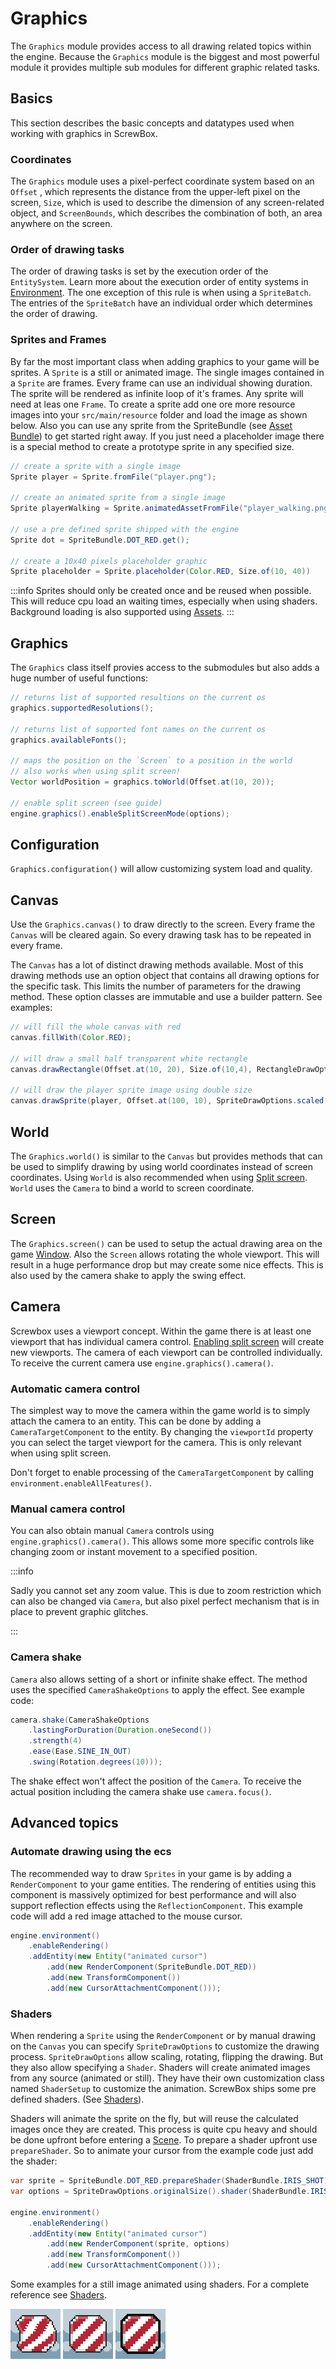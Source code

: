 # Graphics

The `Graphics` module provides access to all drawing related topics within the engine.
Because the `Graphics` module is the biggest and most powerful module it provides multiple sub modules for different graphic related tasks.

## Basics

This section describes the basic concepts and datatypes used when working with graphics in ScrewBox.

### Coordinates

The `Graphics` module uses a pixel-perfect coordinate system based on an `Offset`
, which represents the distance from the upper-left pixel on the screen, `Size`, which is used to describe the dimension
of any screen-related object, and `ScreenBounds`, which describes the combination of both, an area anywhere on the screen.

### Order of drawing tasks

The order of drawing tasks is set by the execution order of the `EntitySystem`.
Learn more about the execution order of entity systems in [Environment](environment.md#execution-order).
The one exception of this rule is when using a `SpriteBatch`.
The entries of the `SpriteBatch` have an individual order which determines the order of drawing.

### Sprites and Frames

By far the most important class when adding graphics to your game will be sprites.
A `Sprite` is a still or animated image.
The single images contained in a `Sprite` are frames.
Every frame can use an individual showing duration.
The sprite will be rendered as infinite loop of it's frames.
Any sprite will need at leas one `Frame`.
To create a sprite add one ore more resource images into your `src/main/resource` folder and load the image as shown below.
Also you can use any sprite from the SpriteBundle (see [Asset Bundle](assets.md#asset-bundles)) to get started right away.
If you just need a placeholder image there is a special method to create a prototype sprite in any specified size.

``` java
// create a sprite with a single image
Sprite player = Sprite.fromFile("player.png");

// create an animated sprite from a single image
Sprite playerWalking = Sprite.animatedAssetFromFile("player_walking.png", Size.square(16), Duration.ofMillis(100));

// use a pre defined sprite shipped with the engine
Sprite dot = SpriteBundle.DOT_RED.get();

// create a 10x40 pixels placeholder graphic
Sprite placeholder = Sprite.placeholder(Color.RED, Size.of(10, 40))
```

:::info
Sprites should only be created once and be reused when possible.
This will reduce cpu load an waiting times, especially when using shaders.
Background loading is also supported using [Assets](assets.md).
:::

## Graphics

The `Graphics` class itself provies access to the submodules but also adds a huge number of useful functions:

``` java
// returns list of supported resultions on the current os
graphics.supportedResolutions();

// returns list of supported font names on the current os
graphics.availableFonts(); 

// maps the position on the `Screen` to a position in the world
// also works when using split screen!
Vector worldPosition = graphics.toWorld(Offset.at(10, 20));

// enable split screen (see guide)
engine.graphics().enableSplitScreenMode(options);
```

## Configuration

`Graphics.configuration()` will allow customizing system load and quality.


## Canvas

Use the `Graphics.canvas()` to draw directly to the screen.
Every frame the `Canvas` will be cleared again.
So every drawing task has to be repeated in every frame.

The `Canvas` has a lot of distinct drawing methods available.
Most of this drawing methods use an option object that contains all drawing options for the specific task.
This limits the number of parameters for the drawing method.
These option classes are immutable and use a builder pattern.
See examples:

``` java
// will fill the whole canvas with red
canvas.fillWith(Color.RED);

// will draw a small half transparent white rectangle
canvas.drawRectangle(Offset.at(10, 20), Size.of(10,4), RectangleDrawOptions.filled(Color.WHITE.opacity(0.5));

// will draw the player sprite image using double size
canvas.drawSprite(player, Offset.at(100, 10), SpriteDrawOptions.scaled(2));
```

## World

The `Graphics.world()` is similar to the `Canvas` but provides methods that can be used to simplify drawing
by using world coordinates instead of screen coordinates.
Using `World` is also recommended when using [Split screen](../guides/split-screen/index.md).
`World` uses the `Camera` to bind a world to screen coordinate.

## Screen

The `Graphics.screen()` can be used to setup the actual drawing area on the game [Window](window.md).
Also the `Screen` allows rotating the whole viewport.
This will result in a huge performance drop but may create some nice effects.
This is also used by the camera shake to apply the swing effect.

## Camera

Screwbox uses a viewport concept.
Within the game there is at least one viewport that has individual camera control.
[Enabling split screen](../guides/split-screen) will create new viewports.
The camera of each viewport can be controlled individually.
To receive the current camera use `engine.graphics().camera()`.

### Automatic camera control

The simplest way to move the camera within the game world is to simply attach the camera to an entity.
This can be done by adding a `CameraTargetComponent` to the entity.
By changing the `viewportId` property you can select the target viewport for the camera.
This is only relevant when using split screen.

Don't forget to enable processing of the `CameraTargetComponent` by calling `environment.enableAllFeatures()`.

### Manual camera control

You can also obtain manual `Camera` controls using `engine.graphics().camera()`.
This allows some more specific controls like changing zoom or instant movement to a specified position.

:::info

Sadly you cannot set any zoom value.
This is due to zoom restriction which can also be changed via `Camera`,
but also pixel perfect mechanism that is in place to prevent graphic glitches.

:::

### Camera shake

`Camera` also allows setting of a short or infinite shake effect.
The method uses the specified `CameraShakeOptions` to apply the effect.
See example code:

``` java
camera.shake(CameraShakeOptions
    .lastingForDuration(Duration.oneSecond())
    .strength(4)
    .ease(Ease.SINE_IN_OUT)
    .swing(Rotation.degrees(10)));
```

The shake effect won't affect the position of the `Camera`.
To receive the actual position including the camera shake use `camera.focus()`.

## Advanced topics

### Automate drawing using the ecs

The recommended way to draw `Sprites` in your game is by adding a `RenderComponent` to your game entities.
The rendering of entities using this component is massively optimized for best performance and will also support
reflection effects using the `ReflectionComponent`.
This example code will add a red image attached to the mouse cursor.

``` java
engine.environment()
    .enableRendering()
    .addEntity(new Entity("animated cursor")
        .add(new RenderComponent(SpriteBundle.DOT_RED))
        .add(new TransformComponent())
        .add(new CursorAttachmentComponent()));
```

### Shaders

When rendering a `Sprite` using the `RenderComponent` or by manual drawing on the `Canvas` you can specify
`SpriteDrawOptions` to customize the drawing process.
`SpriteDrawOptions` allow scaling, rotating, flipping the drawing.
But they also allow specifying a `Shader`.
Shaders will create animated images from any source (animated or still).
They have their own customization class named `ShaderSetup` to customize the animation.
ScrewBox ships some pre defined shaders. (See [Shaders](../reference/shaders/index.md)).

Shaders will animate the sprite on the fly, but will reuse the calculated images once they are created.
This process is quite cpu heavy and should be done upfront before entering a [Scene](scenes.md#loading-scene).
To prepare a shader upfront use `prepareShader`.
So to animate your cursor from the example code just add the shader:

``` java
var sprite = SpriteBundle.DOT_RED.prepareShader(ShaderBundle.IRIS_SHOT);
var options = SpriteDrawOptions.originalSize().shader(ShaderBundle.IRIS_SHOT);

engine.environment()
    .enableRendering()
    .addEntity(new Entity("animated cursor")
        .add(new RenderComponent(sprite, options)
        .add(new TransformComponent())
        .add(new CursorAttachmentComponent()));
```

Some examples for a still image animated using shaders. For a complete reference see [Shaders](../reference/shaders/index.md).



![breeze](../reference/shaders/BREEZE.gif)
![breeze](../reference/shaders/HURT.gif)
![breeze](../reference/shaders/OUTLINE.gif)